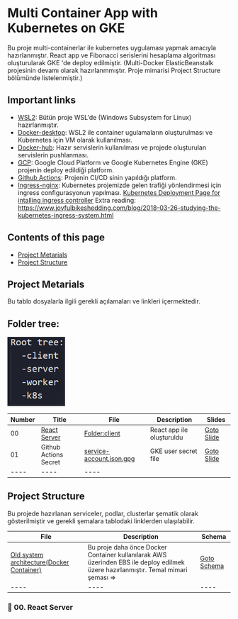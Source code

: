# Multi Container App with Kubernetes on GKE
Bu proje multi-containerlar ile kubernetes uygulaması yapmak amacıyla hazırlanmıştır. React app ve Fibonacci serislerini hesaplama algoritması oluşturularak GKE 'de deploy edilmiştir. (Multi-Docker ElasticBeanstalk projesinin devamı olarak hazırlanmmıştır. Proje mimarisi Project Structure bölümünde listelenmiştir.)

## Important links
* [WSL2](https://learn.microsoft.com/en-us/windows/wsl/about): Bütün proje WSL'de (Windows Subsystem for Linux) hazırlanmıştır.
* [Docker-desktop](https://www.docker.com/products/docker-desktop/): WSL2 ile container ugulamaların oluşturulması ve Kubernetes için VM olarak kullanılması.
* [Docker-hub](https://hub.docker.com/): Hazır servislerin kullanılması ve projede oluşturulan servislerin pushlanması.
* [GCP](https://console.cloud.google.com): Google Cloud Platform ve Google Kubernetes Engine (GKE) projenin deploy edildiği platform.
* [Github Actions](https://github.com/ErcanKurtoglu/multi-k8s/actions): Projenin CI/CD sinin yapıldığı platform.
* [Ingress-nginx](https://github.com/kubernetes/ingress-nginx): Kubernetes projemizde gelen trafiği yönlendirmesi için ingress configurasyonun yapılması. [Kubernetes Deployment Page for intalling ingress controller](https://kubernetes.github.io/ingress-nginx/deploy/) Extra reading: https://www.joyfulbikeshedding.com/blog/2018-03-26-studying-the-kubernetes-ingress-system.html



## Contents of this page
- [Project Metarials](https://github.com/ErcanKurtoglu/multi-k8s#project-metarials)
- [Project Structure](https://github.com/ErcanKurtoglu/multi-k8s#project-structure)

## Project Metarials

Bu tablo dosyalarla ilgili gerekli açılamaları ve linkleri içermektedir.
 
## Folder tree:

![alt text](slides/img/{2B49491B-0FAD-4602-9259-48A0542DB1F9}.png)

| Number | Title | File | Description | Slides |
| -- | -- | -- | -- | -- |
| 00 | [React Server](https://github.com/ErcanKurtoglu/multi-k8s#00-react-server) | [Folder:client](https://github.com/ErcanKurtoglu/multi-k8s/blob/master/client) | React app ile oluşturuldu | [Goto Slide](https://github.com/ErcanKurtoglu/multi-k8s/blob/master/slides/00_reactserver.pdf) |
| 01 | Github Actions Secret | [service-account.json.gpg](https://github.com/ErcanKurtoglu/multi-k8s/blob/master/service-account.json.gpg) | GKE user secret file | [Goto Slide](https://github.com/ErcanKurtoglu/multi-k8s/blob/master/slides/service-account.json.gpg) |
|----|----|----|

## Project Structure
Bu projede hazırlanan serviceler, podlar, clusterlar şematik olarak gösterilmiştir ve gerekli şemalara tablodaki linklerden ulaşılabilir.

| File | Description | Schema |
| -- | -- | -- |
| [Old system architecture(Docker Container)](https://github.com/ErcanKurtoglu/multi-k8s/blob/master/service-account.json.gpg) | Bu proje daha önce Docker Container kullanılarak AWS üzerinden EBS ile deploy edilmek üzere hazırlanmıştır. Temal mimari şeması => | [Goto Schema](https://github.com/ErcanKurtoglu/multi-k8s/blob/master/slides/service-account.json.gpg) |
|----|----|----|

### 🔐 00. React Server

